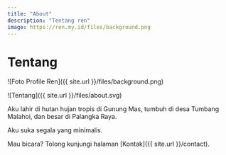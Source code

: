 ```yaml
---
title: "About"
description: "Tentang ren"
image: https://ren.my.id/files/background.png
---
```

# Tentang

![Foto Profile Ren]({{ site.url }}/files/background.png)

![Tentang]({{ site.url }}/files/about.svg)

Aku lahir di hutan hujan tropis di Gunung Mas, tumbuh di desa Tumbang Malahoi, dan besar di Palangka Raya.

Aku suka segala yang minimalis.

Mau bicara? Tolong kunjungi halaman [Kontak]({{ site.url }}/contact).
